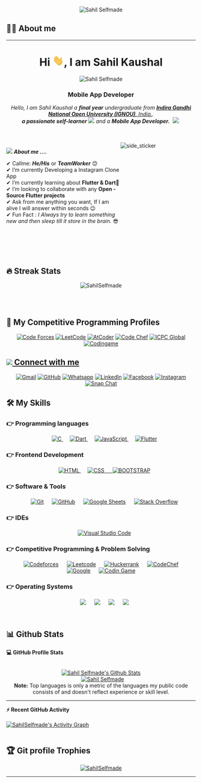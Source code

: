 

<br>

<p align="center"> 
	<img src="https://komarev.com/ghpvc/?username=SahilSelfmade&label=Profile%20views&color=0e75b6&style=plastic" alt="Sahil Selfmade" /> 
	
</p>

## :sassy_man: About me

<hr>
<h1 align="center">Hi <img src="https://raw.githubusercontent.com/ABSphreak/ABSphreak/master/gifs/Hi.gif" width="30px">, I am Sahil Kaushal </h1>
<p align="center"> 
	<img src="https://komarev.com/ghpvc/?username=SahilSelfmade&label=Profile%20views&color=0e75b6&style=plastic" alt="Sahil Selfmade" /> 
	
</p>
<h3 align="center"> Mobile App Developer </h3>

<p align="center">
  <em>
    Hello, I am Sahil Kaushal a <b>final year</b> undergraduate from <a href="http://www.ignou.ac.in/"> <b>Indira Gandhi National Open University (IGNOU)</b>, India.</a>. <br>
    <b>a passionate self-learner</b> <img src="https://github.com/TheDudeThatCode/TheDudeThatCode/blob/master/Assets/Developer.gif" width="30px"> and a <b>Mobile App Developer.</b>
     </em> 
    &nbsp;<img src="https://github.com/TheDudeThatCode/TheDudeThatCode/blob/master/Assets/Designer.gif" width="36px">&nbsp;
  <br>
    <!-- ,<br>who is <b>obsessed</b>
    with <b>Flutter</b> and always looking to find patterns of which are hidden in the data 
  </em> 
  <br>
  <img src="https://media.giphy.com/media/gH3LO09IOiZIqePwv9/giphy.gif" width="50" /> <b><i align="center">Quote : "Being SELFMADE is a state of mind, Once you put that mentality to work, You’ll success definitely.”</i></b> <img src="https://media.giphy.com/media/qjqUcgIyRjsl2/giphy.gif" width="50" /> -->
</p>
<br><br>
<img align="right" width=200px height=200px alt="side_sticker" src="https://media.giphy.com/media/TEnXkcsHrP4YedChhA/giphy.gif" />

<img src="https://media.giphy.com/media/iY8CRBdQXODJSCERIr/giphy.gif" width="30px">&nbsp;**_About me ...._**

✔ Callme: **_He/His_** or **_TeamWorker_** 😊 <br>
✔ I’m currently Developing a Instagram Clone App<br>
✔ I’m currently learning about **Flutter & Dart**🥰<br>
✔ I’m looking to collaborate with any **Open - Source Flutter projects**<br>
✔ Ask from me anything you want, If I am alive I will answer within seconds 😉<br>
✔ Fun Fact : _I Always try to learn something new and then sleep till it store in the brain._ 😎<br><br><br><br>

<br>

## 🔥 Streak Stats

<p align="center"><img src="https://github-readme-streak-stats.herokuapp.com/?user=SahilSelfmade&theme=algolia" alt="SahilSelfmade" /></p>

<br>
<br>

## 👀 My Competitive Programming Profiles

<p align="center">
  <a href="https://codeforces.com/profile/SahilSelfmade"><img src="https://img.icons8.com/external-tal-revivo-shadow-tal-revivo/50/000000/external-codeforces-programming-competitions-and-contests-programming-community-logo-shadow-tal-revivo.png" alt="Code Forces"/></a>
	<a href="https://leetcode.com/SahilSelfmade/"><img src="https://img.icons8.com/external-tal-revivo-shadow-tal-revivo/50/000000/external-level-up-your-coding-skills-and-quickly-land-a-job-logo-shadow-tal-revivo.png" alt="LeetCode"/></a>
	<a href="https://atcoder.jp/users/SahilSelfmade"><img src="https://i.ibb.co/Q9WSjDB/logo.png" alt="AtCoder"/></a>
	<a href="https://www.codechef.com/users/SahilSelfmade"><img src="https://img.icons8.com/color/50/000000/codechef.png" alt="Code Chef"/></a>
	<a href="https://icpc.global/ICPCID/AQBJP8GVTUAN"><img src="https://i.ibb.co/6J0r7rW/Daco-5610880.png" alt="ICPC Global"/></a>
	<a href="https://www.codingame.com/profile/94aaaad054b4dfa27d115f37e328e3823256474" ><img src="https://i.ibb.co/1MRppTC/codingame-1.png" alt="Codingame" width="100" height="50">
</p>

## <img src="https://media.giphy.com/media/iY8CRBdQXODJSCERIr/giphy.gif" width="30px"> Connect with me

<p align="center">
	<a href="mailto:help@sahilselfmade.com"><img img src="https://img.shields.io/badge/gmail-%23EA4335.svg?style=plastic&logo=gmail&logoColor=white" alt="Gmail"/></a>
	<a href="https://github.com/SahilSelfmade"><img src="https://img.shields.io/badge/github-%23181717.svg?style=plastic&logo=github&logoColor=white" alt="GitHub"/></a>
	<a href="https://wa.me/"><img src="https://img.shields.io/badge/whatsapp-%2325D366.svg?style=plastic&logo=whatsapp&logoColor=white" alt="Whatsapp"/></a>
	<a href="https://www.linkedin.com/in/SahilSelfmade/"><img src="https://img.shields.io/badge/linkedin-%230A66C2.svg?style=plastic&logo=linkedin&logoColor=white" alt="LinkedIn"/></a>
	<a href="https://www.facebook.com/SahilkaushalSelfmade"><img src="https://img.shields.io/badge/facebook-%231877F2.svg?style=plastic&logo=facebook&logoColor=white" alt="Facebook"/></a>
	<a href="https://www.instagram.com/SahilSelfmade/"><img src="https://img.shields.io/badge/instagram-%23E4405F.svg?style=plastic&logo=instagram&logoColor=white" alt="Instagram"/></a>
	<a href="https://msng.link/o/?SahilSelfmade=sc"><img src="https://img.shields.io/badge/snapchat-%23FFFC00.svg?style=plastic&logo=snapchat&logoColor=black" alt="Snap Chat"/></a>
</p>

## 🛠️ My Skills

### 👉 Programming languages

<p align="center"> 
  &emsp; 
  <a href="#" target="_blank"> 
    <img alt="C" src="https://img.shields.io/badge/-C++-brightgreen">
  </a> 
  &emsp;
  <a href="#" target="_blank"> 
    <img alt="Dart" src="https://img.shields.io/badge/-DART-brightgreen">
  </a> 
  &emsp;

  <a href="#" target="_blank"> 
     <img alt="JavaScript" src="https://img.shields.io/badge/JavaScript%20-%23F7DF1E.svg?style=plastic&logo=javascript&logoColor=black">
   </a>
  &emsp;
  <a href="#" target="_blank"> 
    <img alt="Flutter" src="https://img.shields.io/badge/-FLUTTER-brightgreen">
  </a>

</p>

### 👉 Frontend Development

<p align="center"> 
  &emsp; 
  <a href="#" target="_blank"> 
   <img alt="HTML" src="https://img.shields.io/badge/HTML5%20-%23E34F26.svg?style=plastic&logo=html5&logoColor=white">
  </a>   
  &emsp;
  <a href="#" target="_blank">
    <img alt="CSS" src="https://img.shields.io/badge/CSS%20-%231572B6.svg?style=plastic&logo=css3&logoColor=white">
&emsp;
<a href="#" target="_blank">
<img alt="BOOTSTRAP" src="https://img.shields.io/badge/-BOOTSTRAP-brightgreen">
</a>

</p>

### 👉 Software & Tools

<p align="center">
  &emsp;
    <a href="#"><img alt="Git" src="https://img.shields.io/badge/Git%20-%23F05033.svg?style=plastic&logo=git&logoColor=white"></a>
  &emsp;
    <a href="#"><img alt="GitHub" src="https://img.shields.io/badge/github-%23181717.svg?style=plastic&logo=github&logoColor=white"></a>
  &emsp;
    <a href="#"><img alt="Google Sheets" src="https://img.shields.io/badge/Google%20Sheets%20-%2334A853.svg?style=plastic&logo=google%20sheets&logoColor=white"></a>
  &emsp;
    <!-- <a href="#"><img alt="Mark Down" src="https://img.shields.io/badge/Markdown-000000?style=plastic&logo=markdown&logoColor=white"></a>
  &emsp; -->
    <a href="#"><img alt="Stack Overflow" src="https://img.shields.io/badge/-Stack%20Overflow-FE7A16?style=plastic&logo=stack-overflow&logoColor=white"></a>
  <!-- &emsp;
    <a href="#"><img alt="Geeks For Geeks" src="https://img.shields.io/badge/geeksforgeeks-%230F9D58.svg?style=plastic&logo=geeksforgeeks&logoColor=white"></a>
  &emsp;
    <a href="#"><img alt="JSON" img src="https://img.shields.io/badge/json-%23000000.svg?style=plastic&logo=json&logoColor=white"></a>
  &emsp;
    <a href="#"><img alt="OpenGL" src="https://img.shields.io/badge/opengl-%235586A4.svg?style=plastic&logo=opengl&logoColor=white"></a>
  &emsp;
    <a href="#"><img alt="Selenium" src="https://img.shields.io/badge/selenium-%2343B02A.svg?&style=plastic&logo=selenium&logoColor=white"></a> -->
</p>

### 👉 IDEs

<p align="center">
  &emsp;
    <a href="#"><img alt="Visual Studio Code" src="https://img.shields.io/badge/Visual%20Studio%20Code-0078d7.svg?style=plastic&logo=visual-studio-code&logoColor=white"></a>
  <!-- &emsp;
    <a href="#"><img alt="JetBrain" src="https://img.shields.io/badge/jetbrains-%23000000.svg?style=plastic&logo=jetbrains&logoColor=white" /></a>
  &emsp;
    <a href="#"><img alt="Atom" src="https://img.shields.io/badge/atom-%2366595C.svg?&style=plastic&logo=atom&logoColor=white" /></a>
  &emsp;
    <a href="#"><img alt="Eclipse" src="https://img.shields.io/badge/eclipse%20ide-%232C2255.svg?&style=plastic&logo=eclipse%20ide&logoColor=white" /></a> -->
</p>

### 👉 Competitive Programming & Problem Solving

<p align="center">
  &emsp;
    <a href="#"><img alt = "Codeforces" src="https://img.shields.io/badge/codeforces%20-%231F8ACB.svg?style=plastic&logo=codeforces&logoColor=white" /></a>	
  &emsp;
    <a href="#"><img alt = "Leetcode" src="https://img.shields.io/badge/leetcode%20-%23FFA116.svg?style=plastic&logo=leetcode&logoColor=black" /></a>
  &emsp;
    <a href="#"><img alt = "Huckerrank" src="https://img.shields.io/badge/hackerrank-%232EC866.svg?style=plastic&logo=hackerrank&logoColor=white" /></a>
  &emsp;
    <a href="#"><img alt = "CodeChef" src="https://img.shields.io/badge/codechef-%235B4638.svg?style=plastic&logo=codechef&logoColor=white" /></a>
  &emsp;
    <a href="#"><img alt = "Google" src="https://img.shields.io/badge/google-%234285F4.svg?style=plastic&logo=google&logoColor=white" /></a>
  &emsp;
    <a href="#"><img alt = "Codin Game" src="https://img.shields.io/badge/codingame-%23F2BB13.svg?&style=plastic&logo=codingame&logoColor=black" /></a>
</p>

### 👉 Operating Systems

<p align="center">
  &emsp;
    <a href="#"><img src="https://img.shields.io/badge/Linux-FCC624?style=plastic&logo=linux&logoColor=black"></a>
  &emsp;
    <a href="#"><img src="https://img.shields.io/badge/Ubuntu-E95420?style=plastic&logo=ubuntu&logoColor=white"></a>
  &emsp;
    <a href="#"><img src="https://img.shields.io/badge/Windows-0078D6?style=plastic&logo=windows&logoColor=white"></a>
  &emsp;
    <a href="#"><img src="https://img.shields.io/badge/pop!_os-%2348B9C7.svg?style=plastic&&logo=pop!_os&logoColor=white" /></a>	  
</p>

<br/>

## 📊 Github Stats

  <summary><b>💻 GitHub Profile Stats</b></summary>
  <br/>
  <p align="center">
    <a href="#"><img alt="Sahil Selfmade's Github Stats" src="https://github-readme-stats.vercel.app/api?username=SahilSelfmade&show_icons=true&count_private=true&theme=algolia" height="192px"/></a>
<br/>
  &nbsp;
    <a href="#">
      <img src="https://github-readme-stats.vercel.app/api/top-langs?username=SahilSelfmade&langs_count=10&show_icons=true&locale=en&layout=compact&theme=algolia" alt="Sahil Selfmade" height="192px"/></a>
  <br/>
  <b>Note:</b> Top languages is only a metric of the languages my public code consists of and doesn't reflect experience or skill level.
  </p>

---

  <summary><b>⚡ Recent GitHub Activity</b></summary>
  <br/>
   <a href="https://github.com/SahilSelfmade"><img alt="SahilSelfmade's Activity Graph" src="https://activity-graph.herokuapp.com/graph?username=SahilSelfmade&custom_title=SahilSelfmade's%20Contribution%20Graph&theme=react-dark" /></a>
  <br/>

<br/>

## :trophy: Git profile Trophies

<p align="center"> <a href="#"><img src="https://github-profile-trophy.vercel.app/?username=SahilSelfmade&layout=compact&theme=algolia" alt="SahilSelfmade" /></a> </p>

---
